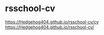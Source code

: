 # rsschool-cv

https://Hedgehog404.github.io/rsschool-cv/cv
https://Hedgehog404.github.io/rsschool-cv/
